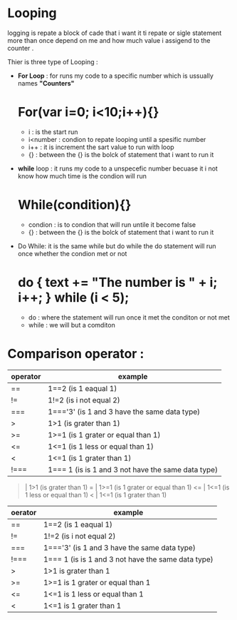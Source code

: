 # Looping 
logging is repate a block of cade that i want it ti repate or sigle statement more than once depend on me and how much value i assigend to the counter .

Thier is three type of Looping :
- **For Loop** :
  for runs my code to a specific number which is ussually names **"Counters"** 
  
  # For(var i=0; i<10;i++){}
  - i : is the start run 
  - i<number : condion to repate looping until a spesific number
  - i++ : it is increment the sart value to run with loop
  - {} : between the {} is the bolck of statement that i want to run it 
  
- **while** loop :
  it  runs my code to a unspecefic number becuase it i not know how much time is the condion will run
  
  # While(condition){}
  - condion : is to condion that will run untile it become false
  - {} : between the {} is the bolck of statement that i want to run it
  
- Do While:
  it is the same while but do while the do statement will run once  whether the condion met or not 
  
  # do { text += "The number is " + i;   i++; } while (i < 5);
  - do : where the statement will run once it met the conditon or not met
  - while : we will but a comditon

# Comparison operator :

operator | example 
-------- | --------
== | 1==2 (is 1 eaqual 1)
!= | 1!=2 (is i not equal 2)
=== | 1==='3' (is 1 and 3 have the same data type)
>  | 1>1 (is grater than 1)
>= | 1>=1 (is 1 grater or equal than 1)
<= | 1<=1 (is 1 less or equal than 1)
<  | 1<=1 (is 1 grater than 1)
!=== | 1=== 1 (is is 1 and 3 not have the same data type)

>  | 1>1 (is grater than 1)
>= | 1>=1 (is 1 grater or equal than 1)
<= | 1<=1 (is 1 less or equal than 1)
<  | 1<=1 (is 1 grater than 1)

oerator    | example 
---------- | ----------
== | 1==2 (is 1 eaqual 1)
!= | 1!=2 (is i not equal 2)
=== | 1==='3' (is 1 and 3 have the same data type)
!=== | 1=== 1 (is is 1 and 3 not have the same data type)
> | 1>1 is grater than 1
>= | 1>=1 is 1 grater or equal than 1
<= | 1<=1 is 1 less or equal than 1
< | 1<=1 is 1 grater than 1





